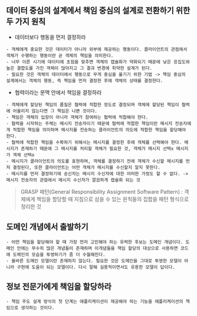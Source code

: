 ## 데이터 중심의 설계에서 책임 중심의 설계로 전환하기 위한 두 가지 원칙

- 데이터보다 행동을 먼저 결정하라

```
- 객체에게 중요한 것은 데이터가 아니라 외부에 제공하는 행동이다. 클라이언트의 관점에서 객체가 수행하는 행동이란 곧 객체의 책임을 의미한다.
- 너무 이른 시기에 데이터에 초점을 맞추면 객체의 캡슐화가 약화되기 때문에 낮은 응집도와 높은 결합도를 가진 객체이 많아지고 그 결과 변경에 취약한 설계가 된다.
- 필요한 것은 객체의 데이터에서 행동으로 무게 중심을 옮기기 위한 기법 -> 책임 중심의 설계에서는 객체의 행동, 즉 책임을 먼저 결정한 후에 객체의 상태를 결정한다.
```

- 협력이라는 문맥 안에서 책임을 결정하라

```
- 객체에게 할당된 책임의 품질은 협력에 적합한 정도로 결정되며 객체에 할당된 책임이 협력에 어울리지 않는다면 그 책임은 나쁜 것이다.
- 책임은 객체의 입장이 아니라 객체가 참여하는 협력에 적합해야 한다.
- 협력을 시작하는 주체는 메시지 전송자이기 때문에 협력에 적합한 책임이란 메시지 전송자에게 적합한 책임을 의미하며 메시지를 전송하는 클라이언트의 의도에 적합한 책임을 할당해야 한다.
- 협력에 적합한 책임을 수확하기 위해서는 메시지를 결정한 후에 객체를 선택해야 한다. 메시지가 존재하기 때문에 그 메시지를 처리할 객체가 필요한 것, 객체가 메시지 선택x 메시지가 객체 선택o
- 메시지가 클라이언트의 의도를 표현하며, 객체를 결정하기 전에 객체가 수신할 메시지를 먼저 결정된다, 또한 클라이언트는 어떤 객체가 메시지를 수신할지 알지 못한다.
- 메시지를 먼저 결정하기에 송신자는 메시지 수신자에 대한 어떠한 가정도 할 수 없다. -> 메시지 전송자의 관점에서 메시지 수신자가 깔끔하게 캡슐화 되는 것
```

> GRASP 패턴(General Responsibility Assignment Software Pattern) : 객체에게 책임을 할당할 때 지침으로 삼을 수 있는 윈칙들의 집합을 패턴 형식으로 정리한 것

## 도메인 개념에서 출발하기

```
- 어떤 책임을 할당해야 할 때 가장 먼저 고민해야 하는 유력한 후보는 도메인 개념이다. 도메인 안에는 무수히 많은 개념들이 존재하며 이개념들을 책임 할당의 대상으로 사용하면 코드에 도메인의 모습을 투영하기가 좀 더 수월해진다.
- 올바른 도메인 모델이란 존재하지 않는다. 필요한 것은 도메인을 그대로 투영한 모델이 아니라 구현에 도움이 되는 모델이다. 다시 말해 실용적이면서도 유용한 모델이 답이다.
```

## 정보 전문가에게 책임을 할당하라

```
- 책임 주도 설계 방식의 첫 단계는 애플리케이션이 제공해야 하는 기능을 애플리케이션의 책임으로 생각하는 것이다.
```

